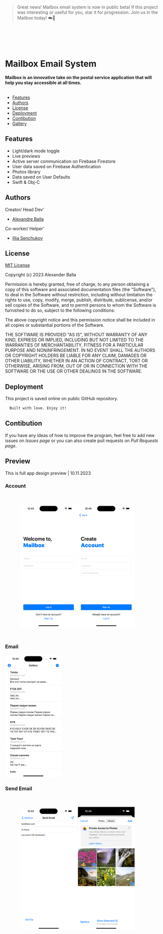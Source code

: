 > Great news! Mailbox email system is now in public beta! If this project was interesting or useful for you, star it for progression. Join us in the Mailbox today! ☁️🎉

<br />
<p align="center">
    <br />
    <br />
    <h1>Mailbox Email System</h1>
    <b>Mailbox is an innovative take on the postal service application that will help you stay accessible at all times.</b>
    <br />
    <br />
</p>

* [Features](#Features)
* [Authors](#Authors)
* [License](#License)
* [Deployment](#Deployment)
* [Contibution](#Contibution)
* [Gallery](#Preview)

## Features

- Light/dark mode toggle
- Live previews
- Active server communication on Firebase Firestore
- User data saved on Firebase Authentication
- Photos library
- Data saved on User Defaults
- Swift & Obj-C


## Authors
Creator/ Head Dev'

- [Alexandre Balla](https://github.com/aiexxash)
  
Co-worker/ Helper'
- [Illia Senchukov](https://github.com/beaxhem)


## License

[MIT License](https://choosealicense.com/licenses/mit/)

Copyright (c) 2023 Alexander Balla

Permission is hereby granted, free of charge, to any person obtaining a copy
of this software and associated documentation files (the "Software"), to deal
in the Software without restriction, including without limitation the rights
to use, copy, modify, merge, publish, distribute, sublicense, and/or sell
copies of the Software, and to permit persons to whom the Software is
furnished to do so, subject to the following conditions:

The above copyright notice and this permission notice shall be included in all
copies or substantial portions of the Software.

THE SOFTWARE IS PROVIDED "AS IS", WITHOUT WARRANTY OF ANY KIND, EXPRESS OR
IMPLIED, INCLUDING BUT NOT LIMITED TO THE WARRANTIES OF MERCHANTABILITY,
FITNESS FOR A PARTICULAR PURPOSE AND NONINFRINGEMENT. IN NO EVENT SHALL THE
AUTHORS OR COPYRIGHT HOLDERS BE LIABLE FOR ANY CLAIM, DAMAGES OR OTHER
LIABILITY, WHETHER IN AN ACTION OF CONTRACT, TORT OR OTHERWISE, ARISING FROM,
OUT OF OR IN CONNECTION WITH THE SOFTWARE OR THE USE OR OTHER DEALINGS IN THE
SOFTWARE.


## Deployment

This project is saved online on public GitHub repository.

```bash
  Built with love. Enjoy it!
```

## Contibution

If you have any ideas of how to improve the program, feel free to add new issues on *Issues page* or you can also create pull requests on *Pull Requests page*.

## Preview
This is full app design preview | 10.11.2023

### Account
<div align="left" style="margin: 50px;">
<img height="400" src="https://github.com/aiexxash/Mailbox/blob/main/Demo/Account/LogIn.png" alt="LogIn">
<img height="400" src="https://github.com/aiexxash/Mailbox/blob/main/Demo/Account/SignUp.png" alt="SignUp">
</div>

### Email
<img height="400" src="https://github.com/aiexxash/Mailbox/blob/main/Demo/Email/EmailPreview.png" alt="Email">

### Send Email
<div align="left" style="margin: 50px;">
<img height="400" src="https://github.com/aiexxash/Mailbox/blob/main/Demo/SendEmail/SimpleEmail.png" alt="Send email">
<img height="400" src="https://github.com/aiexxash/Mailbox/blob/main/Demo/SendEmail/AssignFiles.png" alt="Assign photos">
</div>

